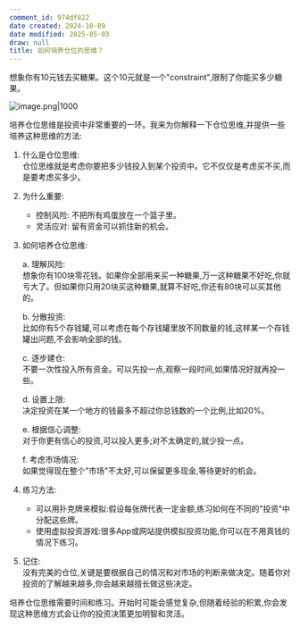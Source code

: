 ```yaml
---
comment_id: 974df822
date created: 2024-10-09
date modified: 2025-05-03
draw: null
title: 如何培养仓位的思维？
---
```

想象你有10元钱去买糖果。这个10元就是一个"constraint",限制了你能买多少糖果。

![image.png|1000](https://imagehosting4picgo.oss-cn-beijing.aliyuncs.com/imagehosting/fix-dir%2Fpicgo%2Fpicgo-clipboard-images%2F2024%2F10%2F09%2F16-59-26-c461f02e5844d8bdcf593de50e7f1baf-202410091659161-aad548.png)

培养仓位思维是投资中非常重要的一环。我来为你解释一下仓位思维,并提供一些培养这种思维的方法:

1. 什么是仓位思维:  
   仓位思维就是考虑你要把多少钱投入到某个投资中。它不仅仅是考虑买不买,而是要考虑买多少。

2. 为什么重要:
   - 控制风险: 不把所有鸡蛋放在一个篮子里。
   - 灵活应对: 留有资金可以抓住新的机会。

3. 如何培养仓位思维:

   a. 理解风险:  
      想象你有100块零花钱。如果你全部用来买一种糖果,万一这种糖果不好吃,你就亏大了。但如果你只用20块买这种糖果,就算不好吃,你还有80块可以买其他的。

   b. 分散投资:  
      比如你有5个存钱罐,可以考虑在每个存钱罐里放不同数量的钱,这样某一个存钱罐出问题,不会影响全部的钱。

   c. 逐步建仓:  
      不要一次性投入所有资金。可以先投一点,观察一段时间,如果情况好就再投一些。

   d. 设置上限:  
      决定投资在某一个地方的钱最多不超过你总钱数的一个比例,比如20%。

   e. 根据信心调整:  
      对于你更有信心的投资,可以投入更多;对不太确定的,就少投一点。

   f. 考虑市场情况:  
      如果觉得现在整个"市场"不太好,可以保留更多现金,等待更好的机会。

4. 练习方法:
   - 可以用扑克牌来模拟:假设每张牌代表一定金额,练习如何在不同的"投资"中分配这些牌。
   - 使用虚拟投资游戏:很多App或网站提供模拟投资功能,你可以在不用真钱的情况下练习。

5. 记住:  
   没有完美的仓位,关键是要根据自己的情况和对市场的判断来做决定。随着你对投资的了解越来越多,你会越来越擅长做这些决定。

培养仓位思维需要时间和练习。开始时可能会感觉复杂,但随着经验的积累,你会发现这种思维方式会让你的投资决策更加明智和灵活。
